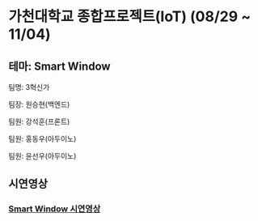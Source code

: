 # 가천대학교 종합프로젝트(IoT) (08/29 ~ 11/04)

## 테마: Smart Window
팀명: 3혁신가

팀장: 원승현(백엔드)

팀원: 강석훈(프론트)

팀원: 홍동우(아두이노)

팀원: 윤선우(아두이노)

## 시연영상
### [Smart Window 시연영상](https://www.youtube.com/watch?v=D2RTarXgU6k)
